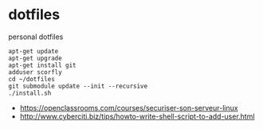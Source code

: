 # dotfiles

personal dotfiles

```
apt-get update
apt-get upgrade
apt-get install git
adduser scorfly
cd ~/dotfiles
git submodule update --init --recursive
./install.sh
```


 - https://openclassrooms.com/courses/securiser-son-serveur-linux
 - http://www.cyberciti.biz/tips/howto-write-shell-script-to-add-user.html
